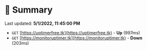 # 📖 Summary
Last updated: **5/1/2022, 11:45:00 PM**

- `GET` [https://uptimerfree.tk](https://uptimerfree.tk) - **Up** (997ms)
- `GET` [https://monitoruptimer.tk](https://monitoruptimer.tk) - **Down** (203ms)

